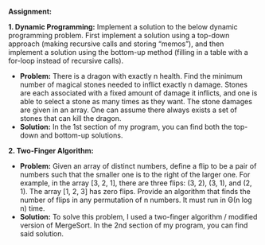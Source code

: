 **Assignment:**

**1. Dynamic Programming:** Implement a solution to the below dynamic programming problem. First implement a solution using a top-down approach (making recursive calls and storing “memos”), and then implement a solution using the bottom-up method (filling in a table with a for-loop instead of recursive calls).
  - **Problem:** There is a dragon with exactly n health. Find the minimum number of magical stones needed to inflict exactly n damage. Stones are each associated with a fixed amount of damage it inflicts, and one is able to select a stone as many times as they want. The stone damages are given in an array. One can assume there always exists a set of stones that can kill the dragon. 
  - **Solution:** In the 1st section of my program, you can find both the top-down and bottom-up solutions.


**2. Two-Finger Algorithm:**
  - **Problem:** Given an array of distinct numbers, define a flip to be a pair of numbers such that the smaller one is to the right of the larger one. For example, in the array [3, 2, 1], there are three flips: (3, 2), (3, 1), and (2, 1). The array [1, 2, 3] has zero flips. Provide an algorithm that finds the number of flips in any permutation of n numbers. It must run in Θ(n log n) time.
  - **Solution:** To solve this problem, I used a two-finger algorithm / modified version of MergeSort. In the 2nd section of my program, you can find said solution.


